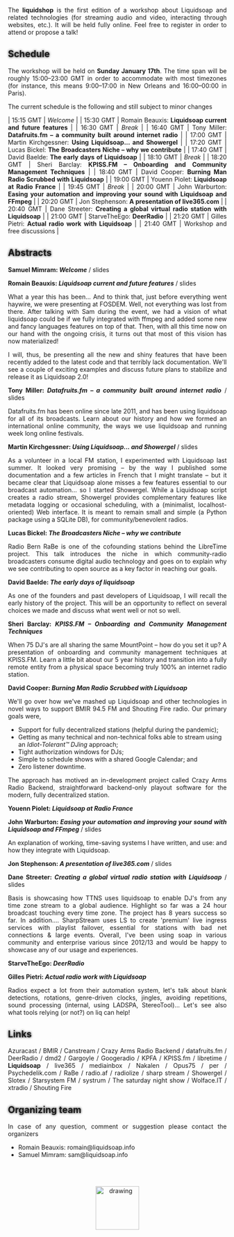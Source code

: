 The **liquidshop** is the first edition of a workshop about
[Liquidsoap](https://www.liquidsoap.info/) and related technologies (for
streaming audio and video, interacting through websites, etc.). It will be held
fully online. Feel free to [register](https://forms.gle/HdGNLz5qM3HVU1ub7) in
order to attend or propose a talk!

Schedule
--------

The workshop will be held on **Sunday January 17th**. The time span will be
roughly 15:00–23:00 GMT in order to accommodate with most timezones (for
instance, this means 9:00–17:00 in New Orleans and 16:00–00:00 in Paris).

The current schedule is the following and still subject to minor changes

| 15:15 GMT | _Welcome_ |
| 15:30 GMT | Romain Beauxis: __Liquidsoap current and future features__ |
| 16:30 GMT | _Break_ |
| 16:40 GMT | Tony Miller: __[Datafruits.fm](http://datafruits.fm/) – a community built around internet radio__ |
| 17:00 GMT | Martin Kirchgessner: __Using Liquidsoap... and [Showergel](https://github.com/martinkirch/showergel)__ |
| 17:20 GMT | Lucas	Bickel: __The Broadcasters Niche – why we contribute__ |
| 17:40 GMT | David Baelde: __The early days of Liquidsoap__ |
| 18:10 GMT | _Break_ |
| 18:20 GMT | Sheri Barclay: __[KPISS.FM](http://kpiss.fm/) – Onboarding and Community Management Techniques__ |
| 18:40 GMT | David Cooper: __[Burning Man Radio](https://en.wikipedia.org/wiki/BMIR) Scrubbed with Liquidsoap__ |
| 19:00 GMT | Youenn Piolet: __Liquidsoap at Radio France__ |
| 19:45 GMT | _Break_ |
| 20:00 GMT | John Warburton: __Easing your automation and improving your sound with Liquidsoap and FFmpeg__ |
| 20:20 GMT | Jon Stephenson: __A presentation of [live365.com](http://live365.com)__ |
| 20:40 GMT | Dane Streeter: __Creating a global virtual radio station with Liquidsoap__ |
| 21:00 GMT | StarveTheEgo: __[DeerRadio](https://www.youtube.com/channel/UC7vtvyP2VoI30znG2BM5DzQ)__ |
| 21:20 GMT | Gilles Pietri: __Actual radio work with Liquidsoap__ |
| 21:40 GMT | Workshop and free discussions |

<!--
Presentations
-------------

Three kinds of presentations will be featured during the workshop:

- _showcase_ (15 min): a short presentation about a website / radio / art
  installation that you built using Liquidsoap or related tools
- _tech talks_ (30 min): an in-depth presentation of a technology related to
  Liquidsoap and streaming in general
- _workshop_: user-centered freeform discussions about your project or issues
  around Liquidsoap and streaming

A detailed presentation about the forthcoming Liquidsoap 2.0 and the new
features will be given by the lead developer Romain Beauxis.
-->

Abstracts
---------

**Samuel Mimram: _Welcome_** / [slides](slides/mimram.pdf)

**Romain Beauxis: _Liquidsoap current and future features_** / [slides](slides/beauxis.pdf)

What a year this has been... And to think that, just before everything went
haywire, we were [presenting at
FOSDEM](https://archive.fosdem.org/2020/schedule/event/om_liquidsoap/). Well,
not everything was lost from there. After talking with Sam during the event, we
had a vision of what liquidsoap could be if we fully integrated with ffmpeg and
added some new and fancy languages features on top of that. Then, with all this
time now on our hand with the ongoing crisis, it turns out that most of this
vision has now materialized!

I will, thus, be presenting all the new and shiny features that have been
recently added to the latest code and that terribly lack documentation. We'll
see a couple of exciting examples and discuss future plans to stabilize and
release it as Liquidsoap 2.0!

**Tony	Miller: _[Datafruits.fm](http://datafruits.fm/) – a community built around internet radio_** / [slides](slides/miller.pdf)

[Datafruits.fm](http://datafruits.fm/) has been online since late 2011, and has
been using liquidsoap for all of its broadcasts. Learn about our history and how
we formed an international online community, the ways we use liquidsoap and
running week long online festivals.

**Martin Kirchgessner: _Using Liquidsoap... and [Showergel](https://github.com/martinkirch/showergel)_** / [slides](slides/kirchgessner.pdf)

As a volunteer in a local FM station, I experimented with Liquidsoap last
summer. It looked very promising – by the way I published [some
documentation](https://www.liquidsoap.info/doc-dev/beets.html) and [a few
articles in French](https://martinkirch.github.io/tag/liquidsoap.html) that I
might translate – but it became clear that Liquidsoap alone misses a few
features essential to our broadcast automation... so I started
[Showergel](https://github.com/martinkirch/showergel). While a Liquidsoap
script creates a radio stream, Showergel provides complementary features like
metadata logging or occasional scheduling, with a (minimalist,
localhost-oriented) Web interface. It is meant to remain small and simple (a
Python package using a SQLite DB), for community/benevolent radios.

**Lucas	Bickel: _The Broadcasters Niche – why we contribute_**

[Radio Bern RaBe](https://rabe.ch/) is one of the cofounding stations behind the
LibreTime project. This talk introduces the niche in which community-radio
broadcasters consume digital audio technology and goes on to explain why we see
contributing to open source as a key factor in reaching our goals.

**David Baelde: _The early days of liquidsoap_**

As one of the founders and past developers of Liquidsoap, I will recall the
early history of the project. This will be an opportunity to reflect on several
choices we made and discuss what went well or not so well.

**Sheri Barclay: _[KPISS.FM](http://kpiss.fm/) – Onboarding and Community Management Techniques_**

When 75 DJ's are all sharing the same MountPoint – how do you set it up? A
presentation of onboarding and community management techniques at
[KPISS.FM](http://kpiss.fm/). Learn a little bit about our 5 year history and
transition into a fully remote entity from a physical space becoming truly 100%
an internet radio station.

**David Cooper: _[Burning Man Radio](https://en.wikipedia.org/wiki/BMIR) Scrubbed with Liquidsoap_**

We'll go over how we've mashed up Liquidsoap and other technologies in novel
ways to support [BMIR 94.5 FM](https://en.wikipedia.org/wiki/BMIR) and [Shouting
Fire](https://shoutingfire.com/) radio. Our primary goals were,

* Support for fully decentralized stations (helpful during the pandemic);
* Getting as many technical and non-technical folks able to stream using an
  _Idiot-Tolerant™ DJing_ approach;
* Tight authorization windows for DJs;
* Simple to schedule shows with a shared Google Calendar; and
* Zero listener downtime.

The approach has motived an in-development project called [Crazy Arms Radio
Backend](https://github.com/dtcooper/crazyarms), straightforward backend-only
playout software for the modern, fully decentralized station.

**Youenn Piolet: _Liquidsoap at Radio France_**

**John Warburton: _Easing your automation and improving your sound with Liquidsoap and FFmpeg_** / [slides](slides/warburton.pdf)

An explanation of working, time-saving systems I have written, and use: and how
they integrate with Liquidsoap.

**Jon Stephenson: _A presentation of [live365.com](http://live365.com)_** / [slides](slides/stephenson.pdf)

**Dane Streeter: _Creating a global virtual radio station with Liquidsoap_** / [slides](slides/streeter.pdf)

Basis is showcasing how TTNS uses liquidsoap to enable DJ's from any time zone
stream to a global audience. Highlight so far was a 24 hour broadcast touching
every time zone. The project has 8 years success so far. In
addition.... [SharpStream](https://www.sharp-stream.com/) uses LS to create
'premium' live ingress services with playlist failover, essential for stations
with bad net connections & large events. Overall, I've been using soap in
various community and enterprise various since 2012/13 and would be happy to
showcase any of our usage and experiences.

**StarveTheEgo: _[DeerRadio](https://www.youtube.com/channel/UC7vtvyP2VoI30znG2BM5DzQ)_**

**Gilles Pietri: _Actual radio work with Liquidsoap_**

Radios expect a lot from their automation system, let's talk about blank
detections, rotations, genre-driven clocks, jingles, avoiding repetitions, sound
processing (internal, using LADSPA, StereoTool)… Let's see also what tools
relying (or not?) on liq can help!

<!--
Registration
------------

If you want to attend [**please register
here**](https://forms.gle/HdGNLz5qM3HVU1ub7). Registration is free but mandatory
for organisational purposes (in particular, we need your mail in order to
communicate the link to the live stream later on).

Sponsoring
----------

Please reach out if you want to sponsor the event in some way, you can also make
[donations on Paypal](http://paypal.me/LiquidsoapMedia).
-->

Links
-----

[Azuracast](https://azuracast.com) / [BMIR](https://bmir.org/) /
[Canstream](https://www.canstream.co.uk/) / [Crazy Arms Radio
Backend](https://crazyarms.xyz) / [datafruits.fm](https://datafruits.fm/) /
[DeerRadio](https://www.youtube.com/watch?v=4U5kNWQu300) /
[dmd2](https://dmd2.com) / [Gargoyle](http://gargoyle.co.za) /
[Googeradio](https://googeradio.com/) / [KPFA](https://kpfa.org) /
[KPISS.fm](https://kpiss.fm/) / [libretime](https://libretime.org) /
**[Liquidsoap](https://www.liquidsoap.info/)** / [live365](http://live365.com) /
[mediainbox](http://mediainbox.net/) / [Nakalen](http://narkanalen.no/) /
[Opus75](http://opus75.com/) / [per](https://mustafejen.se/~per/) /
[Psychedelik.com](https://www.psychedelik.com/) / [RaBe](https://rabe.ch) /
[radio.af](https://radio.af) / [radiolize](https://radiolize.com/) / [sharp
stream](https://www.sharp-stream.com/) /
[Showergel](https://github.com/martinkirch/showergel) /
[Slotex](https://slotex.pl/) / [Starsystem FM](https://radiosurle.net/) /
[systrum](https://systrum.net/) / [The saturday night
show](https://www.thethursdaynightshow.com/) /
[Wolface.IT](https://www.wolface.fr/) / [xtradio](https://xtradio.org) /
[Shouting Fire](https://shoutingfire.com/)


Organizing team
---------------

In case of any question, comment or suggestion please contact the organizers

- Romain Beauxis: [romain@liquidsoap.info](mailto:romain@liquidsoap.info)
- Samuel Mimram: [sam@liquidsoap.info](mailto:sam@liquidsoap.info)

<center><a href="https://www.liquidsoap.info/"><img src="https://www.liquidsoap.info/assets/img/bottle_invert.png" alt="drawing" height="100px" style="margin-top: 50px;"/></a></center>

<style>
p {text-align: justify;}
#downloads {display: none;}
a {text-decoration: none;}
a:hover {text-decoration: underline;}
h1 {text-shadow: 0 0 10px;}
h2 {text-shadow: 0 0 5px;}
</style>

<script>
window.onload = function() {
  var date = new Date();
  document.querySelector("#schedule + p + p").innerHTML += " (all times are given in <a href='https://en.wikipedia.org/wiki/Greenwich_Mean_Time'>GMT</a>, current GMT time is "+date.getUTCHours()+":"+date.getUTCMinutes()+"):";
}
</script>
